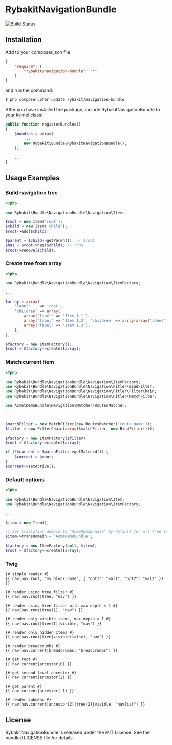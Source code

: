 RybakitNavigationBundle
=======================
[![Build Status](https://secure.travis-ci.org/rybakit/RybakitNavigationBundle.png?branch=master)](http://travis-ci.org/rybakit/RybakitNavigationBundle)

## Installation

Add to your composer.json file

``` json
{
    "require": {
        "rybakit/navigation-bundle": "*"
    }
}
```
and run the command:

```bash
$ php composer.phar update rybakit/navigation-bundle
```

After you have installed the package, include RybakitNavigationBundle to your kernel class:

```php
public function registerBundles()
{
    $bundles = array(
        ...
        new Rybakit\Bundle\RybakitNavigationBundle(),
    );

    ...
}
```

## Usage Examples

### Build navigation tree

``` php
<?php

use Rybakit\Bundle\NavigationBundle\Navigation\Item;

$root = new Item('root');
$child = new Item('child');
$root->add($child);

$parent = $child->getParent(); // $root
$has = $root->has($child); // true
$root->remove($child);
```

### Create tree from array

``` php
<?php

use Rybakit\Bundle\NavigationBundle\Navigation\ItemFactory;

...

$array = array(
    'label'    => 'root',
    'children' => array(
        array('label' => 'Item 1.1'),
        array('label' => 'Item 1.2', 'children' => array(array('label' => 'Item 1.2.1'))),
        array('label' => 'Item 1.3'),
    ),
);

$factory = new ItemFactory();
$root = $factory->create($array);
```

### Match current item

``` php
<?php

use Rybakit\Bundle\NavigationBundle\Navigation\ItemFactory;
use Rybakit\Bundle\NavigationBundle\Navigation\Fitler\BindFilter;
use Rybakit\Bundle\NavigationBundle\Navigation\Fitler\FilterChain;
use Rybakit\Bundle\NavigationBundle\Navigation\Fitler\MatchFilter;

use Acme\DemoBundle\Navigation\Matcher\RoutesMatcher;

...

$matchFilter = new MatchFilter(new RoutesMatcher('route_name'));
$filter = new FilterChain(array($matchFilter, new BindFilter()));

$factory = new ItemFactory($filter);
$root = $factory->create($array);

if (!$current = $matchFilter->getMatched()) {
    $current = $root;
}
$current->setActive();
```

### Default options

``` php
<?php

use Rybakit\Bundle\NavigationBundle\Navigation\Item;
use Rybakit\Bundle\NavigationBundle\Navigation\ItemFactory;

...

$item = new Item();

// set traslation domain to "AcmeDemoBundle" by default for all tree items
$item->transDomain = 'AcmeDemoBundle';

$factory = new ItemFactory(null, $item);
$root = $factory->create($array);
```

### Twig

```jinja
{# simple render #}
{{ nav(nav.root, "my_block_name", { "opt1": "val1", "opt2": "val2" }) }}

{# render using tree filter #}
{{ nav(nav.root|tree, "nav") }}

{# render using tree filter with max depth = 1 #}
{{ nav(nav.root|tree(1), "nav") }}

{# render only visible items, max depth = 1 #}
{{ nav(nav.root|tree(1)|visible, "nav") }}

{# render only hidden items #}
{{ nav(nav.root|tree|visible(false), "nav") }}

{# render breadcrumbs #}
{{ nav(nav.current|breadcrumbs, "breadcrumbs") }}

{# get root #}
{{ nav.current|ancestor(0) }}

{# get second level ancestor #}
{{ nav.current|ancestor(2) }}

{# get parent #}
{{ nav.current|ancestor(-1) }}

{# render submenu #}
{{ nav(nav.current|ancestor(2)|tree(2)|visible, "navlist") }}

```

## License

RybakitNavigationBundle is released under the MIT License. See the bundled LICENSE file for details.
